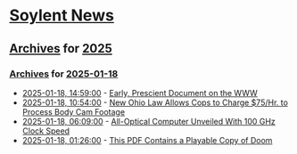 # [Soylent News](../../../README.md)

## [Archives](../../index.md) for [2025](../index.md)

### [Archives](../../index.md) for [2025-01-18](index.md)

* [2025-01-18, 14:59:00](https://soylentnews.org/article.pl?sid=25/01/17/190208&from=rss) - [Early, Prescient Document on the WWW](https://soylentnews.org/article.pl?sid=25/01/17/190208&from=rss)
* [2025-01-18, 10:54:00](https://soylentnews.org/article.pl?sid=25/01/17/1311231&from=rss) - [New Ohio Law Allows Cops to Charge $75/Hr. to Process Body Cam Footage](https://soylentnews.org/article.pl?sid=25/01/17/1311231&from=rss)
* [2025-01-18, 06:09:00](https://soylentnews.org/article.pl?sid=25/01/17/130231&from=rss) - [All-Optical Computer Unveiled With 100 GHz Clock Speed](https://soylentnews.org/article.pl?sid=25/01/17/130231&from=rss)
* [2025-01-18, 01:26:00](https://soylentnews.org/article.pl?sid=25/01/17/0247216&from=rss) - [This PDF Contains a Playable Copy of Doom](https://soylentnews.org/article.pl?sid=25/01/17/0247216&from=rss)
